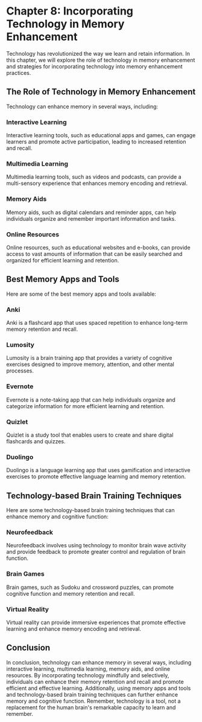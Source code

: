Chapter 8: Incorporating Technology in Memory Enhancement
=========================================================

Technology has revolutionized the way we learn and retain information. In this chapter, we will explore the role of technology in memory enhancement and strategies for incorporating technology into memory enhancement practices.

The Role of Technology in Memory Enhancement
--------------------------------------------

Technology can enhance memory in several ways, including:

### Interactive Learning

Interactive learning tools, such as educational apps and games, can engage learners and promote active participation, leading to increased retention and recall.

### Multimedia Learning

Multimedia learning tools, such as videos and podcasts, can provide a multi-sensory experience that enhances memory encoding and retrieval.

### Memory Aids

Memory aids, such as digital calendars and reminder apps, can help individuals organize and remember important information and tasks.

### Online Resources

Online resources, such as educational websites and e-books, can provide access to vast amounts of information that can be easily searched and organized for efficient learning and retention.

Best Memory Apps and Tools
--------------------------

Here are some of the best memory apps and tools available:

### Anki

Anki is a flashcard app that uses spaced repetition to enhance long-term memory retention and recall.

### Lumosity

Lumosity is a brain training app that provides a variety of cognitive exercises designed to improve memory, attention, and other mental processes.

### Evernote

Evernote is a note-taking app that can help individuals organize and categorize information for more efficient learning and retention.

### Quizlet

Quizlet is a study tool that enables users to create and share digital flashcards and quizzes.

### Duolingo

Duolingo is a language learning app that uses gamification and interactive exercises to promote effective language learning and memory retention.

Technology-based Brain Training Techniques
------------------------------------------

Here are some technology-based brain training techniques that can enhance memory and cognitive function:

### Neurofeedback

Neurofeedback involves using technology to monitor brain wave activity and provide feedback to promote greater control and regulation of brain function.

### Brain Games

Brain games, such as Sudoku and crossword puzzles, can promote cognitive function and memory retention and recall.

### Virtual Reality

Virtual reality can provide immersive experiences that promote effective learning and enhance memory encoding and retrieval.

Conclusion
----------

In conclusion, technology can enhance memory in several ways, including interactive learning, multimedia learning, memory aids, and online resources. By incorporating technology mindfully and selectively, individuals can enhance their memory retention and recall and promote efficient and effective learning. Additionally, using memory apps and tools and technology-based brain training techniques can further enhance memory and cognitive function. Remember, technology is a tool, not a replacement for the human brain's remarkable capacity to learn and remember.
